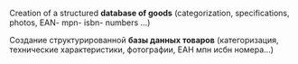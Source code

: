 Creation of a structured **database of goods** (categorization, specifications, photos, EAN- mpn- isbn- numbers ...)

Создание структурированной **базы данных товаров** (категоризация, технические характеристики, фотографии, ЕАН мпн исбн номера...)
